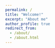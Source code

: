 ```yaml
---
permalink: /
title: "Welcome!"
excerpt: "About me"
author_profile: true
redirect_from: 
  - /about/
  - /about.html
---
```


